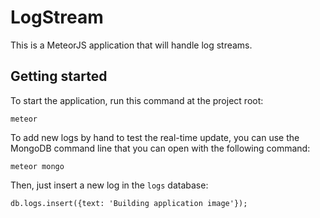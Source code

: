 # LogStream

This is a MeteorJS application that will handle log streams.

## Getting started

To start the application, run this command at the project root:
```
meteor
```

To add new logs by hand to test the real-time update, you can use the MongoDB command line that you can open with the
following command:
```
meteor mongo
```

Then, just insert a new log in the `logs` database:
```
db.logs.insert({text: 'Building application image'});
```
